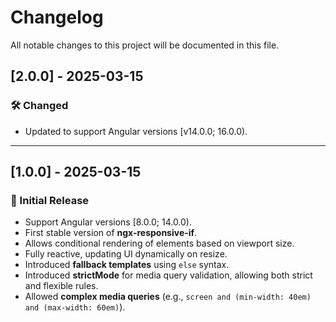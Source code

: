 # Changelog

All notable changes to this project will be documented in this file.

## [2.0.0] - 2025-03-15
### 🛠 Changed
- Updated to support Angular versions [v14.0.0; 16.0.0).

---

## [1.0.0] - 2025-03-15
### 🚀 Initial Release
- Support Angular versions [8.0.0; 14.0.0).
- First stable version of **ngx-responsive-if**.
- Allows conditional rendering of elements based on viewport size.
- Fully reactive, updating UI dynamically on resize.
- Introduced **fallback templates** using `else` syntax.
- Introduced **strictMode** for media query validation, allowing both strict and flexible rules.
- Allowed **complex media queries** (e.g., `screen and (min-width: 40em) and (max-width: 60em)`).
